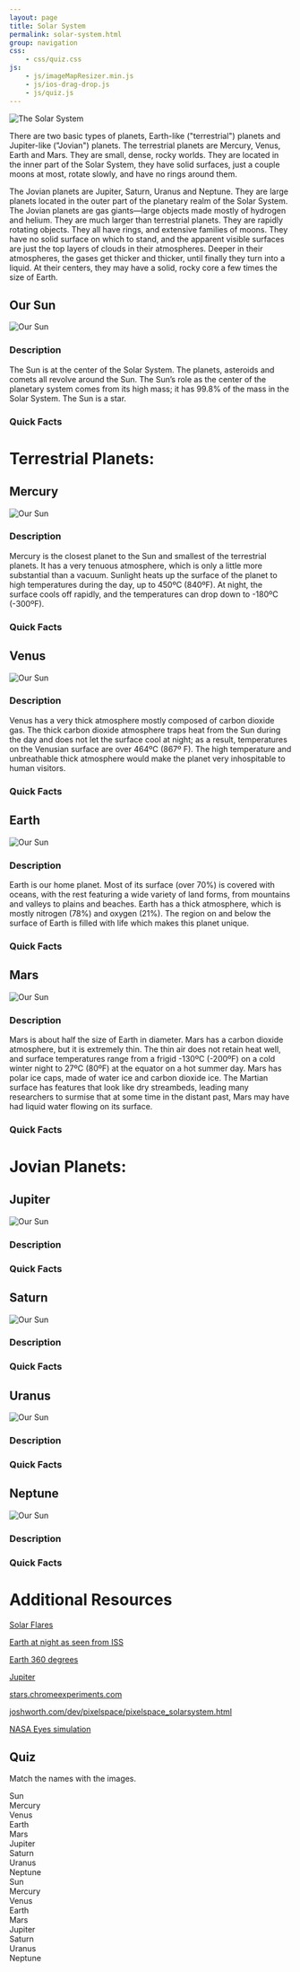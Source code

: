 ```yaml
---
layout: page
title: Solar System
permalink: solar-system.html
group: navigation
css:
    - css/quiz.css
js:
    - js/imageMapResizer.min.js
    - js/ios-drag-drop.js
    - js/quiz.js
---
```


<img src="img/solar-system.jpg" alt="The Solar System" usemap="#navigation" />

<map name="navigation">
    <area shape="rect" coords="0,0,168,634" href="#our-sun" title="Our Sun" alt="Our Sun" />
    <area shape="circle" coords="218,315,27" href="#mercury" title="Mercury" alt="Mercury" />
    <area shape="circle" coords="324,315,39" href="#venus" title="Venus" alt="Venus" />
    <area shape="circle" coords="464,315,50" href="#earth" title="Earth" alt="Earth" />
    <area shape="circle" coords="604,315,35" href="#mars" title="Mars" alt="Mars" />
    <area shape="rect" coords="700,95,1000,532" href="#jupiter" title="Jupiter" alt="Jupiter" />
    <area shape="rect" coords="1060,220,1350,420" href="#saturn" title="Saturn" alt="Saturn" />
    <area shape="circle" coords="1500,315,98" href="#uranus" title="Uranus" alt="Uranus" />
    <area shape="circle" coords="1710,315,74" href="#neptune" title="Neptune" alt="Neptune" />
    <area shape="default" nohref="nohref"/>
</map>

There are two basic types of planets, Earth-like ("terrestrial") planets and Jupiter-like ("Jovian") planets. The terrestrial planets are Mercury, Venus, Earth and Mars. They are small, dense, rocky worlds. They are located in the inner part of the Solar System, they have solid surfaces, just a couple moons at most, rotate slowly, and have no rings around them.

The Jovian planets are Jupiter, Saturn, Uranus and Neptune. They are large planets located in the outer part of the planetary realm of the Solar System. The Jovian planets are gas giants—large objects made mostly of hydrogen and helium. They are much larger than terrestrial planets. They are rapidly rotating objects. They all have rings, and extensive families of moons. They have no solid surface on which to stand, and the apparent visible surfaces are just the top layers of clouds in their atmospheres. Deeper in their atmospheres, the gases get thicker and thicker, until finally they turn into a liquid. At their centers, they may have a solid, rocky core a few times the size of Earth.

## Our Sun
![Our Sun](img/sun.jpg)

### Description

The Sun is at the center of the Solar System. The planets, asteroids and comets all revolve around the Sun. The Sun’s role as the center of the planetary system comes from its high mass; it has 99.8% of the mass in the Solar System. The Sun is a star.

### Quick Facts

# Terrestrial Planets:

## Mercury
![Our Sun](img/mercury.jpg)

### Description

Mercury is the closest planet to the Sun and smallest of the terrestrial planets. It has a very tenuous atmosphere, which is only a little more substantial than a vacuum. Sunlight heats up the surface of the planet to high temperatures during the day, up to 450ºC (840ºF). At night, the surface cools off rapidly, and the temperatures can drop down to -180ºC (-300ºF).

### Quick Facts

## Venus
![Our Sun](img/venus.png)

### Description

Venus has a very thick atmosphere mostly composed of carbon dioxide gas. The thick carbon dioxide atmosphere traps heat from the Sun during the day and does not let the surface cool at night; as a result, temperatures on the Venusian surface are over 464ºC (867º F). The high temperature and unbreathable thick atmosphere would make the planet very inhospitable to human visitors.

### Quick Facts

## Earth
![Our Sun](img/earth.jpg)

### Description

Earth is our home planet. Most of its surface (over 70%) is covered with oceans, with the rest featuring a wide variety of land forms, from mountains and valleys to plains and beaches. Earth has a thick atmosphere, which is mostly nitrogen (78%) and oxygen (21%). The region on and below the surface of Earth is filled with life which makes this planet unique.

### Quick Facts

## Mars
![Our Sun](img/mars.jpg)

### Description

Mars is about half the size of Earth in diameter. Mars has a carbon dioxide atmosphere, but it is extremely thin. The thin air does not retain heat well, and surface temperatures range from a frigid -130ºC (-200ºF) on a cold winter night to 27ºC (80ºF) at the equator on a hot summer day. Mars has polar ice caps, made of water ice and carbon dioxide ice. The Martian surface has features that look like dry streambeds, leading many researchers to surmise that at some time in the distant past, Mars may have had liquid water flowing on its surface.

### Quick Facts

# Jovian Planets:

## Jupiter
![Our Sun](img/jupiter.jpg)

### Description

### Quick Facts

## Saturn
![Our Sun](img/saturn2.jpg)

### Description

### Quick Facts

## Uranus
![Our Sun](img/uranus.jpg)

### Description

### Quick Facts

## Neptune
![Our Sun](img/neptune.png)

### Description

### Quick Facts


# Additional Resources

[Solar Flares](https://vimeo.com/124139626)

[Earth at night as seen from ISS](https://vimeo.com/32001208)

[Earth 360 degrees](http://earth.plus360degrees.com/)

[Jupiter](https://www.youtube.com/watch?v=3afEX8a2jPg)

[stars.chromeexperiments.com](http://stars.chromeexperiments.com/)

[joshworth.com/dev/pixelspace/pixelspace_solarsystem.html](http://joshworth.com/dev/pixelspace/pixelspace_solarsystem.html)

[NASA Eyes simulation](http://eyes.nasa.gov)

<script>var iosDragDropShim = { enableEnterLeave: true }</script>

## Quiz
Match the names with the images.

<div id="dragScriptContainer">
    <div id="questionDiv">
        <div class="dragDropSmallBox" id="q1">Sun</div>
        <div class="destinationBox"></div>
        <div class="dragDropSmallBox" id="q2">Mercury</div>
        <div class="destinationBox"></div>
        <div class="dragDropSmallBox" id="q3">Venus</div>
        <div class="destinationBox"></div>
        <div class="dragDropSmallBox" id="q4">Earth</div>
        <div class="destinationBox"></div>
        <div class="dragDropSmallBox" id="q5">Mars</div>
        <div class="destinationBox"></div>
        <div class="dragDropSmallBox" id="q6">Jupiter</div>
        <div class="destinationBox"></div>
        <div class="dragDropSmallBox" id="q7">Saturn</div>
        <div class="destinationBox"></div>
        <div class="dragDropSmallBox" id="q8">Uranus</div>
        <div class="destinationBox"></div>
        <div class="dragDropSmallBox" id="q9">Neptune</div>
        <div class="destinationBox"></div>
    </div>
    <div id="answerDiv">
        <div class="dragDropSmallBox" id="a1">Sun</div>
        <div class="dragDropSmallBox" id="a2">Mercury</div>
        <div class="dragDropSmallBox" id="a3">Venus</div>
        <div class="dragDropSmallBox" id="a4">Earth</div>
        <div class="dragDropSmallBox" id="a5">Mars</div>
        <div class="dragDropSmallBox" id="a6">Jupiter</div>
        <div class="dragDropSmallBox" id="a7">Saturn</div>
        <div class="dragDropSmallBox" id="a8">Uranus</div>
        <div class="dragDropSmallBox" id="a9">Neptune</div>
    </div>
</div>
